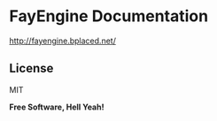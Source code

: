 # FayEngine Documentation

http://fayengine.bplaced.net/

License
----

MIT


**Free Software, Hell Yeah!**

